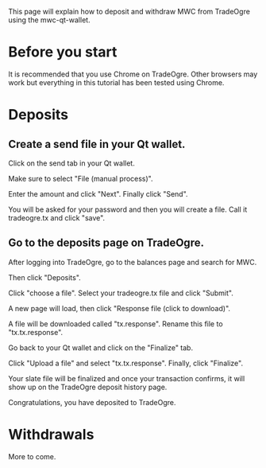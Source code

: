 This page will explain how to deposit and withdraw MWC from TradeOgre using the mwc-qt-wallet.

# Before you start

It is recommended that you use Chrome on TradeOgre. Other browsers may work but everything in this tutorial has been tested using Chrome.

# Deposits

## Create a send file in your Qt wallet.

Click on the send tab in your Qt wallet.

Make sure to select "File (manual process)".

Enter the amount and click "Next". Finally click "Send".

You will be asked for your password and then you will create a file. Call it tradeogre.tx and click "save".

## Go to the deposits page on TradeOgre.

After logging into TradeOgre, go to the balances page and search for MWC.

Then click "Deposits".

Click "choose a file". Select your tradeogre.tx file and click "Submit".

A new page will load, then click "Response file (click to download)".

A file will be downloaded called "tx.response". Rename this file to "tx.tx.response".

Go back to your Qt wallet and click on the "Finalize" tab.

Click "Upload a file" and select "tx.tx.response". Finally, click "Finalize".

Your slate file will be finalized and once your transaction confirms, it will show up on the TradeOgre deposit history page.

Congratulations, you have deposited to TradeOgre.

# Withdrawals

More to come.
